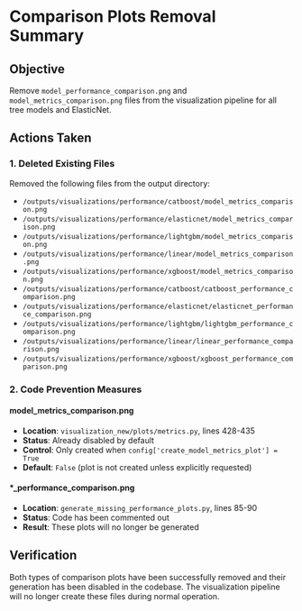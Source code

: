 # Comparison Plots Removal Summary

## Objective
Remove `model_performance_comparison.png` and `model_metrics_comparison.png` files from the visualization pipeline for all tree models and ElasticNet.

## Actions Taken

### 1. Deleted Existing Files
Removed the following files from the output directory:
- `/outputs/visualizations/performance/catboost/model_metrics_comparison.png`
- `/outputs/visualizations/performance/elasticnet/model_metrics_comparison.png`
- `/outputs/visualizations/performance/lightgbm/model_metrics_comparison.png`
- `/outputs/visualizations/performance/linear/model_metrics_comparison.png`
- `/outputs/visualizations/performance/xgboost/model_metrics_comparison.png`
- `/outputs/visualizations/performance/catboost/catboost_performance_comparison.png`
- `/outputs/visualizations/performance/elasticnet/elasticnet_performance_comparison.png`
- `/outputs/visualizations/performance/lightgbm/lightgbm_performance_comparison.png`
- `/outputs/visualizations/performance/linear/linear_performance_comparison.png`
- `/outputs/visualizations/performance/xgboost/xgboost_performance_comparison.png`

### 2. Code Prevention Measures

#### model_metrics_comparison.png
- **Location**: `visualization_new/plots/metrics.py`, lines 428-435
- **Status**: Already disabled by default
- **Control**: Only created when `config['create_model_metrics_plot'] = True`
- **Default**: `False` (plot is not created unless explicitly requested)

#### *_performance_comparison.png
- **Location**: `generate_missing_performance_plots.py`, lines 85-90
- **Status**: Code has been commented out
- **Result**: These plots will no longer be generated

## Verification
Both types of comparison plots have been successfully removed and their generation has been disabled in the codebase. The visualization pipeline will no longer create these files during normal operation.